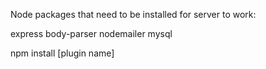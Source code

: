 Node packages that need to be installed for server to work:

express
body-parser
nodemailer
mysql

npm install [plugin name]
